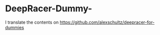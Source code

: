 # DeepRacer-Dummy-
I translate the contents on https://github.com/alexschultz/deepracer-for-dummies 
